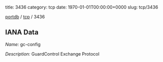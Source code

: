 title: 3436
category: tcp
date: 1970-01-01T00:00:00+0000
slug: tcp/3436

[portdb](/) / [tcp](/category/tcp.html) / 3436


## IANA Data

_Name:_ gc-config

_Description:_ GuardControl Exchange Protocol

